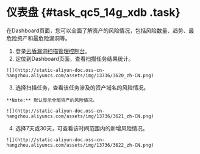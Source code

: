 # 仪表盘 {#task_qc5_14g_xdb .task}

在Dashboard页面，您可以全面了解资产的风险情况，包括风险数量、趋势、最危险资产和最危险漏洞等。

1.   登录[云盾漏洞扫描管理控制台](https://yundun.console.aliyun.com/?p=avds)。 
2.   定位到Dashboard页面，查看扫描任务结果统计。 

    ![](http://static-aliyun-doc.oss-cn-hangzhou.aliyuncs.com/assets/img/13736/3620_zh-CN.png)

3.   选择扫描任务，查看该任务涉及的资产域名的风险情况。 

    **Note:** 默认显示全部资产的风险情况。

    ![](http://static-aliyun-doc.oss-cn-hangzhou.aliyuncs.com/assets/img/13736/3621_zh-CN.png)

4.   选择7天或30天，可查看该时间范围内的新增风险情况。 

    ![](http://static-aliyun-doc.oss-cn-hangzhou.aliyuncs.com/assets/img/13736/3622_zh-CN.png)


